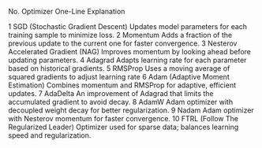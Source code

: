 No.	        Optimizer	                                                One-Line Explanation

1	SGD (Stochastic Gradient Descent)	        Updates model parameters for each training sample to minimize loss.
2	Momentum	                                Adds a fraction of the previous update to the current one for faster convergence.
3	Nesterov Accelerated Gradient (NAG)	        Improves momentum by looking ahead before updating parameters.
4	Adagrad	                                        Adapts learning rate for each parameter based on historical gradients.
5	RMSProp	                                        Uses a moving average of squared gradients to adjust learning rate
6	Adam (Adaptive Moment Estimation)	        Combines momentum and RMSProp for adaptive, efficient updates.
7	AdaDelta	                                An improvement of Adagrad that limits the accumulated gradient to avoid decay.
8	AdamW	                                        Adam optimizer with decoupled weight decay for better regularization.
9	Nadam	                                        Adam optimizer with Nesterov momentum for faster convergence.
10	FTRL (Follow The Regularized Leader)	        Optimizer used for sparse data; balances learning speed and regularization.
